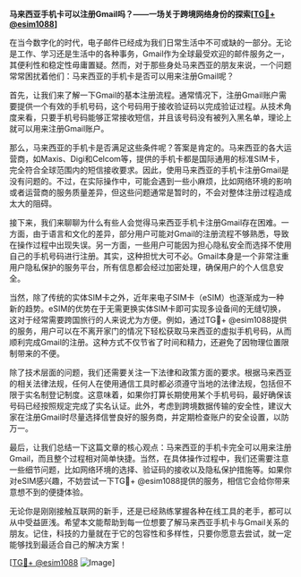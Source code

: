 **马来西亚手机卡可以注册Gmail吗？——一场关于跨境网络身份的探索[[TG💪+ @esim1088](https://t.me/s/esim1088)]**

在当今数字化的时代，电子邮件已经成为我们日常生活中不可或缺的一部分。无论是工作、学习还是生活中的各种事务，Gmail作为全球最受欢迎的邮件服务之一，其便利性和稳定性毋庸置疑。然而，对于那些身处马来西亚的朋友来说，一个问题常常困扰着他们：马来西亚的手机卡是否可以用来注册Gmail呢？

首先，让我们来了解一下Gmail的基本注册流程。通常情况下，注册Gmail账户需要提供一个有效的手机号码，这个号码用于接收验证码以完成验证过程。从技术角度来看，只要手机号码能够正常接收短信，并且该号码没有被列入黑名单，理论上就可以用来注册Gmail账户。

那么，马来西亚的手机卡是否满足这些条件呢？答案是肯定的。马来西亚的各大运营商，如Maxis、Digi和Celcom等，提供的手机卡都是国际通用的标准SIM卡，完全符合全球范围内的短信接收要求。因此，使用马来西亚的手机卡注册Gmail是没有问题的。不过，在实际操作中，可能会遇到一些小麻烦，比如网络环境的影响或者运营商的服务质量差异，但这些问题通常是暂时的，不会对整体注册过程造成太大的阻碍。

接下来，我们来聊聊为什么有些人会觉得马来西亚手机卡注册Gmail存在困难。一方面，由于语言和文化的差异，部分用户可能对Gmail的注册流程不够熟悉，导致在操作过程中出现失误。另一方面，一些用户可能因为担心隐私安全而选择不使用自己的手机号码进行注册。其实，这种担忧大可不必。Gmail本身是一个非常注重用户隐私保护的服务平台，所有信息都会经过加密处理，确保用户的个人信息安全。

当然，除了传统的实体SIM卡之外，近年来电子SIM卡（eSIM）也逐渐成为一种新的趋势。eSIM的优势在于无需更换实体SIM卡即可实现多设备间的无缝切换，这对于经常需要跨国旅行的人来说尤为方便。例如，通过TG💪+ @esim1088提供的服务，用户可以在不离开家门的情况下轻松获取马来西亚的虚拟手机号码，从而顺利完成Gmail的注册。这种方式不仅节省了时间和精力，还避免了因物理位置限制带来的不便。

除了技术层面的问题，我们还需要关注一下法律和政策方面的要求。根据马来西亚的相关法律法规，任何人在使用通信工具时都必须遵守当地的法律法规，包括但不限于实名制登记制度。这意味着，如果你打算长期使用某个手机号码，最好确保该号码已经按照规定完成了实名认证。此外，考虑到跨境数据传输的安全性，建议大家在注册Gmail时尽量选择信誉良好的服务商，并定期检查账户的安全设置，以防万一。

最后，让我们总结一下这篇文章的核心观点：马来西亚的手机卡完全可以用来注册Gmail，而且整个过程相对简单快捷。当然，在具体操作过程中，我们还需要注意一些细节问题，比如网络环境的选择、验证码的接收以及隐私保护措施等。如果你对eSIM感兴趣，不妨尝试一下TG💪+ @esim1088提供的服务，相信它会给你带来意想不到的便捷体验。

无论你是刚刚接触互联网的新手，还是已经熟练掌握各种在线工具的老手，都可以从中受益匪浅。希望本文能帮助到每一位想要了解马来西亚手机卡与Gmail关系的朋友。记住，科技的力量就在于它的包容性和多样性，只要你愿意去尝试，就一定能够找到最适合自己的解决方案！

[[TG💪+ @esim1088](https://t.me/s/esim1088) ![Image](https://i.postimg.cc/4NQfJmqS/Snipaste-2025-05-13-00-14-12.png)]